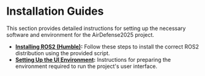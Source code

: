 # Installation Guides

This section provides detailed instructions for setting up the necessary software and environment for the AirDefense2025 project.

* **[Installing ROS2 (Humble)](./ros2.md):** Follow these steps to install the correct ROS2 distribution using the provided script.
* **[Setting Up the UI Environment](./ui_environment.md):** Instructions for preparing the environment required to run the project's user interface.